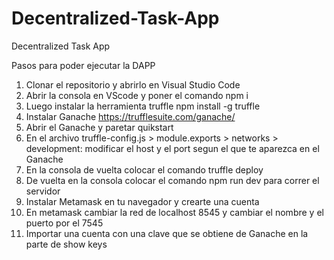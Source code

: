 # Decentralized-Task-App
Decentralized Task App

Pasos para poder ejecutar la DAPP
1) Clonar el repositorio y abrirlo en Visual Studio Code
2) Abrir la consola en VScode y poner el comando npm i
3) Luego instalar la herramienta truffle npm install -g truffle
4) Instalar Ganache https://trufflesuite.com/ganache/
5) Abrir el Ganache y paretar quikstart
6) En el archivo truffle-config.js > module.exports > networks > development: modificar el host y el port segun el que te aparezca en el Ganache
7) En la consola de vuelta colocar el comando truffle deploy
8) De vuelta en la consola colocar el comando npm run dev para correr el servidor
9) Instalar Metamask en tu navegador y crearte una cuenta
10) En metamask cambiar la red de localhost 8545 y cambiar el nombre y el puerto por el 7545
11) Importar una cuenta con una clave que se obtiene de Ganache en la parte de show keys

